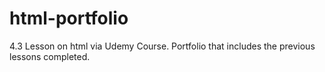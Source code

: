 # html-portfolio
4.3 Lesson on html via Udemy Course. Portfolio that includes the previous lessons completed.
